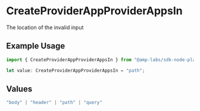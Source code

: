 # CreateProviderAppProviderAppsIn

The location of the invalid input

## Example Usage

```typescript
import { CreateProviderAppProviderAppsIn } from "@amp-labs/sdk-node-platform/models/errors";

let value: CreateProviderAppProviderAppsIn = "path";
```

## Values

```typescript
"body" | "header" | "path" | "query"
```